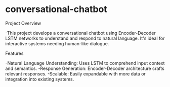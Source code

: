 # conversational-chatbot

Project Overview

-This project develops a conversational chatbot using Encoder-Decoder LSTM networks to understand and respond to natural language. It's ideal for interactive systems needing human-like dialogue.

Features

-Natural Language Understanding: Uses LSTM to comprehend input context and semantics.
-Response Generation: Encoder-Decoder architecture crafts relevant responses.
-Scalable: Easily expandable with more data or integration into existing systems.
